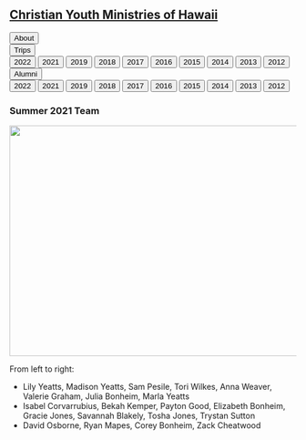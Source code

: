 
## [Christian Youth Ministries of Hawaii](/)

<div class="menu">
    <div id="button" class="button">
        <input type="button" value="About" onclick="window.location.href='/about'"/>
    </div>
    <div id="button" class="button dropdown">
        <input type="button" value="Trips" onclick="window.location.href=this.parentElement.children[1].children[0].getAttribute('href')"/>
        <div class="dropdown_content">
            <input type="button" value="2022" href='/2022/summer'   onclick="window.location.href=this.getAttribute('href')"/>
            <input type="button" value="2021" href='/2021/summer'   onclick="window.location.href=this.getAttribute('href')"/>
            <input type="button" value="2019" href='/2019/summer'   onclick="window.location.href=this.getAttribute('href')"/>
            <input type="button" value="2018" href='/2018/summer'   onclick="window.location.href=this.getAttribute('href')"/>
            <input type="button" value="2017" href='/2017/summer'   onclick="window.location.href=this.getAttribute('href')"/>
            <input type="button" value="2016" href='/2016/summer'   onclick="window.location.href=this.getAttribute('href')"/>
            <input type="button" value="2015" href='/2015/summer'   onclick="window.location.href=this.getAttribute('href')"/>
            <input type="button" value="2014" href='/2014/summer'   onclick="window.location.href=this.getAttribute('href')"/>
            <input type="button" value="2013" href='/2013/summer'   onclick="window.location.href=this.getAttribute('href')"/>
            <input type="button" value="2012" href='/2012/summer'   onclick="window.location.href=this.getAttribute('href')"/>
        </div>
    </div>
    <div id="button" class="button dropdown">
        <input type="button" value="Alumni" onclick="window.location.href=this.parentElement.children[1].children[0].getAttribute('href')"/>
        <div class="dropdown_content">
            <input type="button" value="2022" href='/2022/team'     onclick="window.location.href=this.getAttribute('href')"/>
            <input type="button" value="2021" href='/2021/team'     onclick="window.location.href=this.getAttribute('href')"/>
            <input type="button" value="2019" href='/2019/team'     onclick="window.location.href=this.getAttribute('href')"/>
            <input type="button" value="2018" href='/2018/team'     onclick="window.location.href=this.getAttribute('href')"/>
            <input type="button" value="2017" href='/2017/team'     onclick="window.location.href=this.getAttribute('href')"/>
            <input type="button" value="2016" href='/2016/team'     onclick="window.location.href=this.getAttribute('href')"/>
            <input type="button" value="2015" href='/2015/team'     onclick="window.location.href=this.getAttribute('href')"/>
            <input type="button" value="2014" href='/2014/team'     onclick="window.location.href=this.getAttribute('href')"/>
            <input type="button" value="2013" href='/2013/team'     onclick="window.location.href=this.getAttribute('href')"/>
            <input type="button" value="2012" href='/2012/team'     onclick="window.location.href=this.getAttribute('href')"/>
        </div>
    </div>
</div>

### Summer 2021 Team

<img width="720" height="405" src="http://www.cymoh.org/images/img_3274-2-333.webp"> 

From left to right:

- Lily Yeatts, Madison Yeatts, Sam Pesile, Tori Wilkes, Anna Weaver, Valerie Graham, Julia Bonheim, Marla Yeatts
- Isabel Corvarrubius, Bekah Kemper, Payton Good, Elizabeth Bonheim, Gracie Jones, Savannah Blakely, Tosha Jones, Trystan Sutton
- David Osborne, Ryan Mapes, Corey Bonheim, Zack Cheatwood
